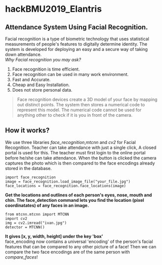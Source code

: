 # hackBMU2019_Elantris
## Attendance System Using Facial Recognition. 
Facial recognition is a type of biometric technology that uses statistical measurements of people's features to digitally determine identity.
The system is developed for deploying an easy and a secure way of taking down attendance.
<br/>
*Why Facial recognition you may ask?*
1. Face recognition is time efficient.
2. Face recognition can be used in many work environment.
3. Fast and Accurate.
4. Cheap and Easy Installation.
5. Does not store personal data.
>Face recognition devices create a 3D model of your face by mapping out distinct points. The system then stores a numerical code to represent this model. The numerical code cannot be used for anything other to check if it is you in front of the camera.

## How it works?
We use three libraries *face_recognition*,*mtcnn* and *cv2* for Facial Recognition. Teacher can take attendance with just a single click, A closed portal is used for this. The teacher must first login to the online portal before he/she can take attendance. When the button is clicked the camera captures the photo which is then compared to the face encodings already stored in the database.

```
import face_recognition
image = face_recognition.load_image_file("your_file.jpg")
face_locations = face_recognition.face_locations(image)
```
**Get the locations and outlines of each person's eyes, nose, mouth and chin. The face_detection command lets you find the location (pixel coordinatates) of any faces in an image.**

```
from mtcnn.mtcnn import MTCNN
import cv2
img = cv2.imread("ivan.jpg")
detector = MTCNN()
```
**It gives  [x, y, width, height] under the key 'box'** <br/>
face_encoding now contains a universal 'encoding' of the person's facial features that can be compared to any other picture of a face! Then we can compare the two face encodings are of the same person with *compare_faces*!
